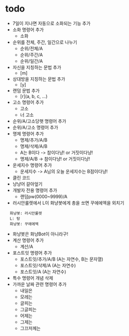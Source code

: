 # todo
- 7일이 지나면 자동으로 소화되는 기능 추가
- 소화 명령어 추가
  - 소화
- 순위를 전체, 주간, 일간으로 나누기
  - 순위/전체/A
  - 순위/주간/A
  - 순위/일간/A
- 자신을 지칭하는 문법 추가
  - [m]
- 상대방을 지칭하는 문법 추가
  - [y]
- 랜덤 문법 추가
  - [r]\(a, b, c, ...\)
- 고소 명령어 추가
  - 고소
  - 너 고소
- 순위/A/고소당햇 명령어 추가
- 순위/A/고소 명령어 추가
- 명제 명령어 추가
  - 명제/추가/A/B
  - 명제/삭제/A/B
  - A는 B이다 -> 참이다냥! or 거짓이다냥!
  - 명제/A/B -> 참이다냥! or 거짓이다냥!
- 운세지수 명령어 추가
  - 운세지수 -> A님의 오늘 운세지수는 B점이다냥!
- 클린 코드
- 냥냥어 갈아엎기
- 개발자 전용 명령어 추가
  - 랜덤pw(0000~9999)/A
- 러시안룰렛에서 L이 화냥봇에게 총을 쏘면 꾸에에엑을 외치기
```
  화냥봇: 러시안룰렛
  L: 탕
  화냥봇: 꾸에에엑
```
- 화냥봇은 화냥Bot이 아니라구!
- 계산 명령어 추가
  - 계산/A
- 포스트잇 명령어 추가
  - 포스트잇/추가/A/B (A는 자연수, B는 문자열)
  - 포스트잇/삭제/A (A는 자연수)
  - 포스트잇/A (A는 자연수)
- 특수 명령어 개념 삭제
- 가까운 날짜 관련 명령어 추가
  - 내일은
  - 모레는
  - 글피는
  - 그글피는
  - 어제는
  - 그제는
  - 그끄저께는
